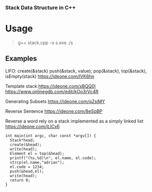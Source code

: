 ### Stack Data Structure in C++

# Usage
  >g++ stack.cpp -o s.exe
  >./s
>
##  Examples

LIFO: create(&stack) push(&stack, value); pop(&stack), top(&stack), isEmpty(stack) https://ideone.com/IVK6hn 

Template stack https://ideone.com/xBQQ0l https://www.onlinegdb.com/edit/kOo3rVc4R

Generating Subsets https://ideone.com/qZsiMY

Reverse Sentence https://ideone.com/8eSpBP

Reverse a word rely on a stack implemented as a simply linked list https://ideone.com/jLlCx6
```
int main(int argc, char const *argv[]) {
  Stack*head;
  create(&head);
  write(head);
  Element el = top(&head);
  printf("(%s,%d)\n", el.name, el.code);
  strcp(el.name,"adrian");
  el.code = 1234;
  push(&head,el);
  write(head);
  return 0;
}
```
